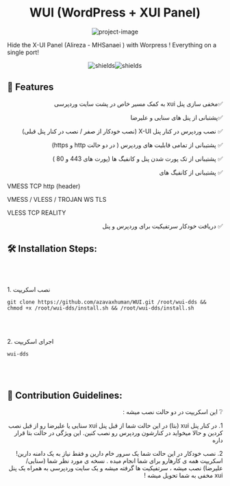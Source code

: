 <h1 align="center" id="title">WUI (WordPress + XUI Panel)</h1>

<p align="center"><img src="https://raw.githubusercontent.com/azavaxhuman/WUI/main/Frame%2030.png?token=GHSAT0AAAAAACEEXGLSZEXXSBYEW6K734JCZOXH6PQ" alt="project-image"></p>

<p id="description">Hide the X-UI Panel (Alireza - MHSanaei ) with Worpress ! Everything on a single port!</p>

<p align="center"><img src="https://img.shields.io/badge/MHSanaei%20XUI%20Pannel-34d399" alt="shields"><img src="https://img.shields.io/badge/Alireza0%20XUI%20Pannel-8A2BE2" alt="shields"></p>

  
  
<h2>🧐 Features</h2>

<p style="direction:rtl ; text-align:right">
✅مخفی سازی پنل xui به کمک مسیر خاص در پشت سایت وردپرسی
<p style="direction:rtl ; text-align:right">
✅پشتبانی از پنل های سنایی و علیرضا 
<p style="direction:rtl ; text-align:right">
✅ نصب وردپرس در کنار پنل X-UI (نصب خودکار از صفر / نصب در کنار پنل قبلی)
<p style="direction:rtl ; text-align:right">
✅ پشتیبانی از تمامی قابلیت های وردپرس ( در دو حالت http و https)
<p style="direction:rtl ; text-align:right">
✅ پشتیبانی از تک پورت شدن پنل و کانفیگ ها (پورت های 443 و 80 )
<p style="direction:rtl ; text-align:right">
✅ پشتیبانی از کانفیگ های

VMESS TCP http (header)

VMESS / VLESS / TROJAN WS TLS

VLESS TCP REALITY
<p style="direction:rtl ; text-align:right">
✅ دریافت خودکار سرتفیکیت برای وردپرس  و پنل 
<p style="direction:rtl ; text-align:right">

<h2>🛠️ Installation Steps:</h2>

<br>
<br>
<p>1. نصب اسکریپت</p>

```
git clone https://github.com/azavaxhuman/WUI.git /root/wui-dds && chmod +x /root/wui-dds/install.sh && /root/wui-dds/install.sh
```
<br><br>
<p>2. اجرای اسکریپت</p>

```
wui-dds
```
<br><br>
<h2>🍰 Contribution Guidelines:</h2>
<p style="direction:rtl ; text-align:right">
❔ این اسکریپت در دو حالت نصب میشه :
<p style="direction:rtl ; text-align:right">
 1. در کنار پنل xui (بتا) در این حالت شما از قبل پنل xui سنایی یا علیرضا رو از قبل نصب کردین و حالا میخواید در کنارشون وردپرس رو نصب کنین. این ویژگی در حالت بتا قرار داره
<p style="direction:rtl ; text-align:right">
 2. نصب خودکار در این حالت شما یک سرور خام دارین و فقط نیاز به یک  دامنه دارین! اسکریپت همه ی کارهارو برای شما انجام میده . نسخه ی مورد نظر شما (سنایی/علیرضا) نصب میشه ، سرتفیکیت ها گرفته میشه و یک سایت وردپرسی به همراه یک پنل xui مخفی به شما تحویل میشه !

